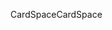 <span data-ttu-id="b8a09-101">CardSpace</span><span class="sxs-lookup"><span data-stu-id="b8a09-101">CardSpace</span></span>